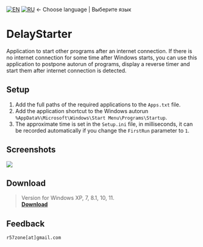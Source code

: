 [![EN](https://user-images.githubusercontent.com/9499881/33184537-7be87e86-d096-11e7-89bb-f3286f752bc6.png)](https://github.com/r57zone/DelayStarter/) 
[![RU](https://user-images.githubusercontent.com/9499881/27683795-5b0fbac6-5cd8-11e7-929c-057833e01fb1.png)](https://github.com/r57zone/DelayStarter/blob/master/README.RU.md) 
← Choose language | Выберите язык

# DelayStarter
Application to start other programs after an internet connection. If there is no internet connection for some time after Windows starts, you can use this application to postpone autorun of programs, display a reverse timer and start them after internet connection is detected.

## Setup
1. Add the full paths of the required applications to the `Apps.txt` file.
2. Add the application shortcut to the Windows autorun `%AppData%\Microsoft\Windows\Start Menu\Programs\Startup`.
3. The approximate time is set in the `Setup.ini` file, in milliseconds, it can be recorded automatically if you change the `FirstRun` parameter to `1`.

## Screenshots
![](https://github.com/user-attachments/assets/4caab111-b33c-4ba5-ba1f-4f17c83eee3b)

## Download
>Version for Windows XP, 7, 8.1, 10, 11.<br>
**[Download](https://github.com/r57zone/DelayStarter/releases)**

## Feedback
`r57zone[at]gmail.com`